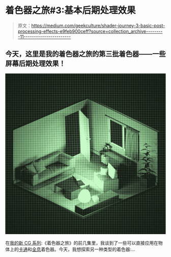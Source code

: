 # 着色器之旅#3:基本后期处理效果

> 原文：<https://medium.com/geekculture/shader-journey-3-basic-post-processing-effects-e9feb900ceff?source=collection_archive---------11----------------------->

## 今天，这里是我的着色器之旅的第三批着色器——一些屏幕后期处理效果！

![](img/79dc4a86f270c8dc2cc977dd4c1fd571.png)

在[我的新 CG 系列](/geekculture/shader-journey-0-introduction-78367f7b7252):《着色器之旅》的前几集里，我谈到了一些可以直接应用在物体上的[卡通](/geekculture/shader-journey-1-basic-toons-3dfc68b4139c)和[全息](/geekculture/shader-journey-2-holograms-68d4c4a7eb12)着色器。今天，我想探索另一种类型的着色器:…